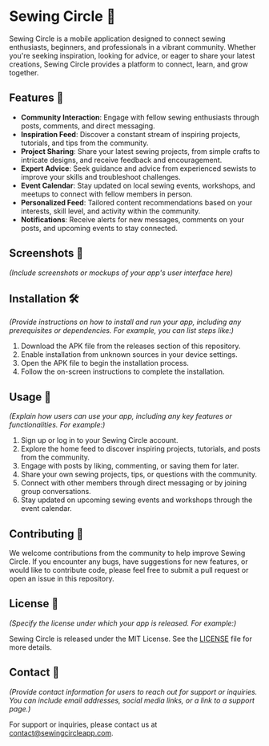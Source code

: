 # Sewing Circle 🧵

Sewing Circle is a mobile application designed to connect sewing enthusiasts, beginners, and professionals in a vibrant community. Whether you're seeking inspiration, looking for advice, or eager to share your latest creations, Sewing Circle provides a platform to connect, learn, and grow together.

## Features 🌟

- **Community Interaction**: Engage with fellow sewing enthusiasts through posts, comments, and direct messaging.
- **Inspiration Feed**: Discover a constant stream of inspiring projects, tutorials, and tips from the community.
- **Project Sharing**: Share your latest sewing projects, from simple crafts to intricate designs, and receive feedback and encouragement.
- **Expert Advice**: Seek guidance and advice from experienced sewists to improve your skills and troubleshoot challenges.
- **Event Calendar**: Stay updated on local sewing events, workshops, and meetups to connect with fellow members in person.
- **Personalized Feed**: Tailored content recommendations based on your interests, skill level, and activity within the community.
- **Notifications**: Receive alerts for new messages, comments on your posts, and upcoming events to stay connected.

## Screenshots 📱

*(Include screenshots or mockups of your app's user interface here)*

## Installation 🛠️

*(Provide instructions on how to install and run your app, including any prerequisites or dependencies. For example, you can list steps like:)*

1. Download the APK file from the releases section of this repository.
2. Enable installation from unknown sources in your device settings.
3. Open the APK file to begin the installation process.
4. Follow the on-screen instructions to complete the installation.

## Usage 🚀

*(Explain how users can use your app, including any key features or functionalities. For example:)*

1. Sign up or log in to your Sewing Circle account.
2. Explore the home feed to discover inspiring projects, tutorials, and posts from the community.
3. Engage with posts by liking, commenting, or saving them for later.
4. Share your own sewing projects, tips, or questions with the community.
5. Connect with other members through direct messaging or by joining group conversations.
6. Stay updated on upcoming sewing events and workshops through the event calendar.

## Contributing 🤝

We welcome contributions from the community to help improve Sewing Circle. If you encounter any bugs, have suggestions for new features, or would like to contribute code, please feel free to submit a pull request or open an issue in this repository.

## License 📄

*(Specify the license under which your app is released. For example:)*

Sewing Circle is released under the MIT License. See the [LICENSE](LICENSE) file for more details.

## Contact 📧

*(Provide contact information for users to reach out for support or inquiries. You can include email addresses, social media links, or a link to a support page.)*

For support or inquiries, please contact us at [contact@sewingcircleapp.com](mailto:contact@sewingcircleapp.com).
